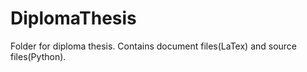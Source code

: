 # DiplomaThesis

Folder for diploma thesis. Contains document files(LaTex) and source files(Python).
